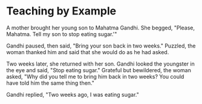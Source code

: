 # Teaching by Example

A mother brought her young son to Mahatma Gandhi. She begged, "Please, Mahatma. Tell my son to stop eating sugar.'"

Gandhi paused, then said, "Bring your son back in two weeks." Puzzled, the woman thanked him and said that she would do as he had asked.

Two weeks later, she returned with her son. Gandhi looked the youngster in the eye and said, "Stop eating sugar." Grateful but bewildered, the woman asked, "Why did you tell me to bring him back in two weeks? You could have told him the same thing then."

Gandhi replied, "Two weeks ago, I was eating sugar."
